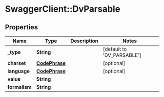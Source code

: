 # SwaggerClient::DvParsable

## Properties
Name | Type | Description | Notes
------------ | ------------- | ------------- | -------------
**_type** | **String** |  | [default to &#x27;DV_PARSABLE&#x27;]
**charset** | [**CodePhrase**](CodePhrase.md) |  | [optional] 
**language** | [**CodePhrase**](CodePhrase.md) |  | [optional] 
**value** | **String** |  | 
**formalism** | **String** |  | 


